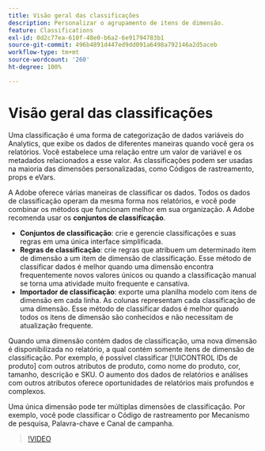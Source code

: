 ```yaml
---
title: Visão geral das classificações
description: Personalizar o agrupamento de itens de dimensão.
feature: Classifications
exl-id: 0d2c77ea-610f-48e0-b6a2-6e91794783b1
source-git-commit: 496b4891d447ed9dd091a6498a792146a2d5aceb
workflow-type: tm+mt
source-wordcount: '260'
ht-degree: 100%

---
```


# Visão geral das classificações

Uma classificação é uma forma de categorização de dados variáveis do Analytics, que exibe os dados de diferentes maneiras quando você gera os relatórios. Você estabelece uma relação entre um valor de variável e os metadados relacionados a esse valor. As classificações podem ser usadas na maioria das dimensões personalizadas, como Códigos de rastreamento, props e eVars.

A Adobe oferece várias maneiras de classificar os dados. Todos os dados de classificação operam da mesma forma nos relatórios, e você pode combinar os métodos que funcionam melhor em sua organização. A Adobe recomenda usar os **conjuntos de classificação**.

* **Conjuntos de classificação**: crie e gerencie classificações e suas regras em uma única interface simplificada.
* **Regras de classificação**: crie regras que atribuem um determinado item de dimensão a um item de dimensão de classificação. Esse método de classificar dados é melhor quando uma dimensão encontra frequentemente novos valores únicos ou quando a classificação manual se torna uma atividade muito frequente e cansativa.
* **Importador de classificação**: exporte uma planilha modelo com itens de dimensão em cada linha. As colunas representam cada classificação de uma dimensão. Esse método de classificar dados é melhor quando todos os itens de dimensão são conhecidos e não necessitam de atualização frequente.

Quando uma dimensão contém dados de classificação, uma nova dimensão é disponibilizada no relatório, a qual contém somente itens de dimensão de classificação. Por exemplo, é possível classificar [!UICONTROL IDs de produto] com outros atributos de produto, como nome do produto, cor, tamanho, descrição e SKU. O aumento dos dados de relatórios e análises com outros atributos oferece oportunidades de relatórios mais profundos e complexos.

Uma única dimensão pode ter múltiplas dimensões de classificação. Por exemplo, você pode classificar o Código de rastreamento por Mecanismo de pesquisa, Palavra-chave e Canal de campanha.

>[!VIDEO](https://video.tv.adobe.com/v/16853/?quality=12)

